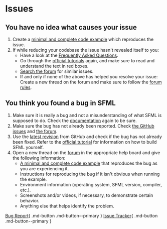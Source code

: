 # Issues

## You have no idea what causes your issue

1. Create a [minimal and complete code example](http://en.sfml-dev.org/forums/index.php?topic=5559.msg36368#msg36368) which reproduces the issue.
2. If while reducing your codebase the issue hasn't revealed itself to you:
    - Have a look at the [Frequently Asked Questions](../faq.md).
    - Go through the [official tutorials](../tutorials/2.6/index.md) again, and make sure to read and understand the text in red boxes.
    - [Search the forum](http://en.sfml-dev.org/forums/index.php?action=search) for similar issues.
    - If and only if none of the above has helped you resolve your issue: Create a new thread on the forum and make sure to follow the [forum rules](http://en.sfml-dev.org/forums/index.php?topic=5559.0).

## You think you found a bug in SFML

1. Make sure it is really a bug and not a misunderstanding of what SFML is supposed to do. Check the [documentation](https://www.sfml-dev.org/documentation/2.6.1/) again to be sure.
2. Make sure the bug has not already been reported. Check [the GitHub issues](https://github.com/SFML/SFML/issues) and [the forum](http://en.sfml-dev.org/forums/index.php?action=search).
3. Use the [latest revision](https://github.com/SFML/SFML) from GitHub and check if the bug has not already been fixed. Refer to the [official tutorial](../tutorials/2.6/getting-started/cmake.md) for information on how to build SFML yourself.
4. Open a new thread on the [forum](http://en.sfml-dev.org/forums/) in the appropriate help board and give the following information:
    - [A minimal and complete code example](http://en.sfml-dev.org/forums/index.php?topic=5559.msg36368#msg36368) that reproduces the bug as you are experiencing it.
    - Instructions for reproducing the bug if it isn't obvious when running the example.
    - Environment information (operating system, SFML version, compiler, etc.).
    - Screenshots and/or videos, if necessary, to demonstrate certain behavior.
    - Anything else that helps identify the problem.

[Bug Report](http://en.sfml-dev.org/forums/index.php#c3 "Go to the forum."){ .md-button .md-button--primary } [Issue Tracker](https://github.com/SFML/SFML/issues "Go to the issue tracker."){ .md-button .md-button--primary }